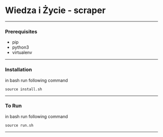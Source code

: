 # Wiedza i Życie - scraper
___________________________

### Prerequisites

* pip
* python3
* virtualenv
___________________________

### Installation

in bash run following command

```
source install.sh
```
___________________________

### To Run

in bash run following command

```
source run.sh
```
___________________________